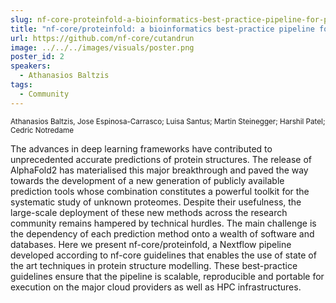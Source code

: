 ```yaml
---
slug: nf-core-proteinfold-a-bioinformatics-best-practice-pipeline-for-protein-3d-structure-prediction
title: "nf-core/proteinfold: a bioinformatics best-practice pipeline for protein 3D structure prediction"
url: https://github.com/nf-core/cutandrun
image: ../../../images/visuals/poster.png
poster_id: 2
speakers:
  - Athanasios Baltzis
tags:
  - Community
---
```

<div className="mb-8">
  <small className="typo-small">
    Athanasios Baltzis, Jose Espinosa-Carrasco; Luisa Santus; Martin Steinegger; Harshil Patel; Cedric Notredame
  </small>
</div>

The advances in deep learning frameworks have contributed to unprecedented accurate predictions of protein structures. The release of AlphaFold2 has materialised this major breakthrough and paved the way towards the development of a new generation of publicly available prediction tools whose combination constitutes a powerful toolkit for the systematic study of unknown proteomes. Despite their usefulness, the large-scale deployment of these new methods across the research community remains hampered by technical hurdles. The main challenge is the dependency of each prediction method onto a wealth of software and databases. Here we present nf-core/proteinfold, a Nextflow pipeline developed according to nf-core guidelines that enables the use of state of the art techniques in protein structure modelling. These best-practice guidelines ensure that the pipeline is scalable, reproducible and portable for execution on the major cloud providers as well as HPC infrastructures.
